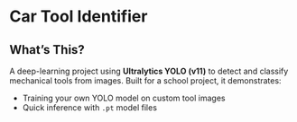 # Car Tool Identifier

## What’s This?

A deep-learning project using **Ultralytics YOLO (v11)** to detect and classify mechanical tools from images. Built for a school project, it demonstrates:

- Training your own YOLO model on custom tool images  
- Quick inference with `.pt` model files  


